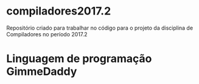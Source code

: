 # compiladores2017.2
Repositório criado para trabalhar no código para o projeto da disciplina de Compiladores no período 2017.2

# Linguagem de programação GimmeDaddy
